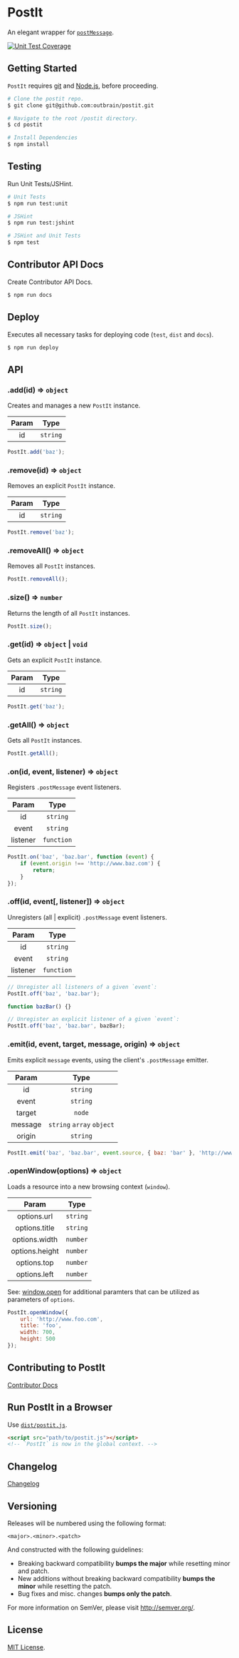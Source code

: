 # PostIt

An elegant wrapper for [`postMessage`](https://developer.mozilla.org/en-US/docs/Web/API/Window/postMessage).

[![Unit Test Coverage](http://img.shields.io/badge/coverage-99.35%-green.svg?style=flat)](#)

## Getting Started

`PostIt` requires [git](http://git-scm.com/downloads) and [Node.js](http://nodejs.org/download), before proceeding.

```bash
# Clone the postit repo.
$ git clone git@github.com:outbrain/postit.git

# Navigate to the root /postit directory.
$ cd postit

# Install Dependencies
$ npm install
```

## Testing

Run Unit Tests/JSHint.

```bash
# Unit Tests
$ npm run test:unit

# JSHint
$ npm run test:jshint

# JSHint and Unit Tests
$ npm test
```

## Contributor API Docs

Create Contributor API Docs.

```bash
$ npm run docs
```

## Deploy

Executes all necessary tasks for deploying code (`test`, `dist` and `docs`).

```bash
$ npm run deploy
```

## API

### .add(id) => `object`

Creates and manages a new `PostIt` instance.

| Param |   Type   |
|:-----:|:--------:|
| id    | `string` |

```javascript
PostIt.add('baz');
```

### .remove(id) => `object`

Removes an explicit `PostIt` instance.

| Param |   Type   |
|:-----:|:--------:|
| id    | `string` |

```javascript
PostIt.remove('baz');
```

### .removeAll() => `object`

Removes all `PostIt` instances.

```javascript
PostIt.removeAll();
```

### .size() => `number`

Returns the length of all `PostIt` instances.

```javascript
PostIt.size();
```

### .get(id) => `object` | `void`

Gets an explicit `PostIt` instance.

| Param |   Type   |
|:-----:|:--------:|
| id    | `string` |

```javascript
PostIt.get('baz');
```

### .getAll() => `object`

Gets all `PostIt` instances.

```javascript
PostIt.getAll();
```

### .on(id, event, listener) => `object`

Registers `.postMessage` event listeners.

|   Param  |    Type    |
|:--------:|:----------:|
| id       | `string`   |
| event    | `string`   |
| listener | `function` |

```javascript
PostIt.on('baz', 'baz.bar', function (event) {
	if (event.origin !== 'http://www.baz.com') {
		return;
	}
});
```

### .off(id, event[, listener]) => `object`

Unregisters (all | explicit) `.postMessage` event listeners.

|   Param  |    Type    |
|:--------:|:----------:|
| id       | `string`   |
| event    | `string`   |
| listener | `function` |

```javascript
// Unregister all listeners of a given `event`:
PostIt.off('baz', 'baz.bar');

function bazBar() {}

// Unregister an explicit listener of a given `event`:
PostIt.off('baz', 'baz.bar', bazBar);
```

### .emit(id, event, target, message, origin) => `object`

Emits explicit `message` events, using the client's `.postMessage` emitter.

|  Param  |            Type           |
|:-------:|:-------------------------:|
| id      | `string`                  |
| event   | `string`                  |
| target  | `node`                    |
| message | `string` `array` `object` |
| origin  | `string`                  |

```javascript
PostIt.emit('baz', 'baz.bar', event.source, { baz: 'bar' }, 'http://www.baz.com');
```

### .openWindow(options) => `object`

Loads a resource into a new browsing context (`window`).

|      Param     |   Type   |
|:--------------:|:--------:|
| options.url    | `string` |
| options.title  | `string` |
| options.width  | `number` |
| options.height | `number` |
| options.top    | `number` |
| options.left   | `number` |

See: [window.open](https://developer.mozilla.org/en-US/docs/Web/API/Window/open) for additional paramters that can be utilized as parameters of `options`.

```javascript
PostIt.openWindow({
	url: 'http://www.foo.com',
	title: 'foo',
	width: 700,
	height: 500
});
```

## Contributing to PostIt

[Contributor Docs](docs/contributor/index.md)

## Run PostIt in a Browser

Use [`dist/postit.js`](dist/postit.js).

```html
<script src="path/to/postit.js"></script>
<!-- `PostIt` is now in the global context. -->
```

## Changelog

[Changelog](Changelog.md)

## Versioning

Releases will be numbered using the following format:

```
<major>.<minor>.<patch>
```

And constructed with the following guidelines:

- Breaking backward compatibility **bumps the major** while resetting minor and patch.
- New additions without breaking backward compatibility **bumps the minor** while resetting the patch.
- Bug fixes and misc. changes **bumps only the patch**.

For more information on SemVer, please visit <http://semver.org/>.

## License

[MIT License](LICENSE).
